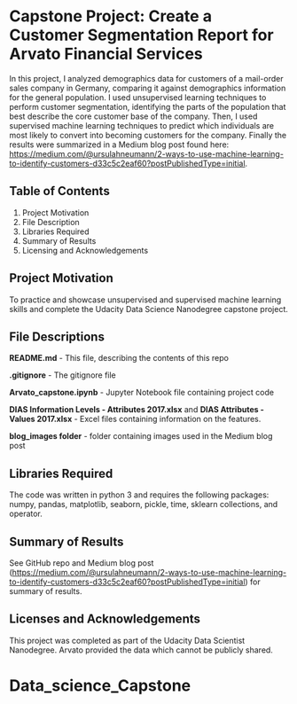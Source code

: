 # Capstone Project: Create a Customer Segmentation Report for Arvato Financial Services
In this project, I analyzed demographics data for customers of a mail-order sales company in Germany, comparing it against demographics information for the general population. I used unsupervised learning techniques to perform customer segmentation, identifying the parts of the population that best describe the core customer base of the company. Then, I used supervised machine learning techniques to predict which individuals are most likely to convert into becoming customers for the company.  Finally the results were summarized in a Medium blog post found here: https://medium.com/@ursulahneumann/2-ways-to-use-machine-learning-to-identify-customers-d33c5c2eaf60?postPublishedType=initial.

## Table of Contents
1) Project Motivation <br>
2) File Description <br>
3) Libraries Required <br>
4) Summary of Results <br>
5) Licensing and Acknowledgements <br>

## Project Motivation
To practice and showcase unsupervised and supervised machine learning skills and complete the Udacity Data Science Nanodegree capstone project.

## File Descriptions
**README.md** - This file, describing the contents of this repo

**.gitignore** - The gitignore file

**Arvato_capstone.ipynb** - Jupyter Notebook file containing project code

**DIAS Information Levels - Attributes 2017.xlsx** and **DIAS Attributes - Values 2017.xlsx** - Excel files containing information on the features.

**blog_images folder** - folder containing images used in the Medium blog post

## Libraries Required
The code was written in python 3 and requires the following packages: numpy, pandas, matplotlib, seaborn, pickle, time, sklearn collections, and operator.  

## Summary of Results
See GitHub repo and Medium blog post (https://medium.com/@ursulahneumann/2-ways-to-use-machine-learning-to-identify-customers-d33c5c2eaf60?postPublishedType=initial) for summary of results.  

## Licenses and Acknowledgements
This project was completed as part of the Udacity Data Scientist Nanodegree.
Arvato provided the data which cannot be publicly shared.
# Data_science_Capstone
